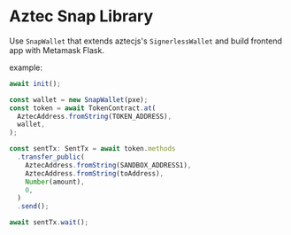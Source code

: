 # Aztec Snap Library

Use `SnapWallet` that extends aztecjs's `SignerlessWallet` and build frontend app with Metamask Flask.

example:

```javascript
await init();

const wallet = new SnapWallet(pxe);
const token = await TokenContract.at(
  AztecAddress.fromString(TOKEN_ADDRESS),
  wallet,
);

const sentTx: SentTx = await token.methods
  .transfer_public(
    AztecAddress.fromString(SANDBOX_ADDRESS1),
    AztecAddress.fromString(toAddress),
    Number(amount),
    0,
  )
  .send();

await sentTx.wait();
```
